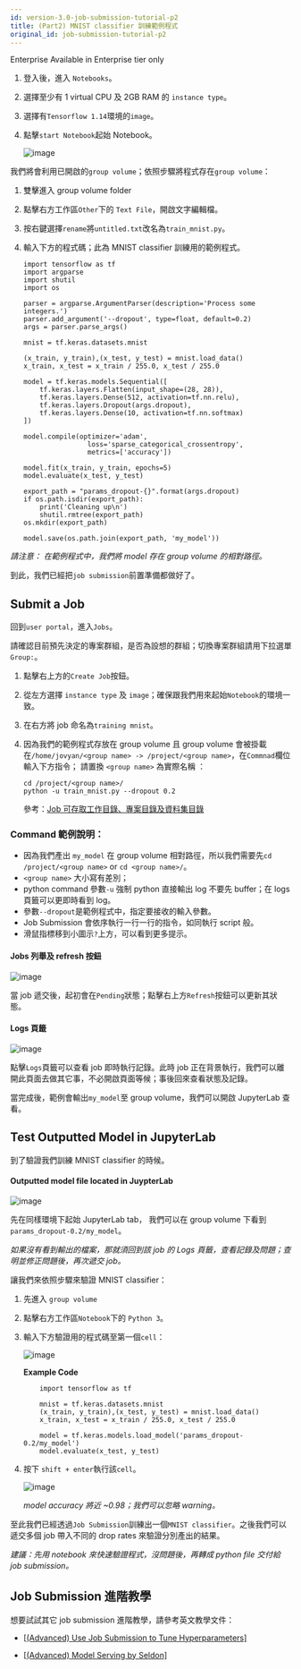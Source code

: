 ```yaml
---
id: version-3.0-job-submission-tutorial-p2
title: (Part2) MNIST classifier 訓練範例程式
original_id: job-submission-tutorial-p2
---
```


<div class="ee-only tooltip">Enterprise
  <span class="tooltiptext">Available in Enterprise tier only</span>
</div>

1. 登入後，進入 `Notebooks`。
2. 選擇至少有 1 virtual CPU 及 2GB RAM 的 `instance type`。
3. 選擇有`Tensorflow 1.14`環境的`image`。
4. 點擊`start Notebook`起始 Notebook。

    ![image](assets/jobsub-tt-p2-2.png)

我們將會利用已開啟的`group volume`；依照步驟將程式存在`group volume`：

1. 雙擊進入 group volume folder
2. 點擊右方工作區`Other`下的 `Text File`，開啟文字編輯檔。
3. 按右鍵選擇`rename`將`untitled.txt`改名為`train_mnist.py`。
4. 輸入下方的程式碼；此為 MNIST classifier 訓練用的範例程式。

    ```
    import tensorflow as tf
    import argparse
    import shutil
    import os

    parser = argparse.ArgumentParser(description='Process some integers.')
    parser.add_argument('--dropout', type=float, default=0.2)
    args = parser.parse_args()

    mnist = tf.keras.datasets.mnist

    (x_train, y_train),(x_test, y_test) = mnist.load_data()
    x_train, x_test = x_train / 255.0, x_test / 255.0

    model = tf.keras.models.Sequential([
        tf.keras.layers.Flatten(input_shape=(28, 28)),
        tf.keras.layers.Dense(512, activation=tf.nn.relu),
        tf.keras.layers.Dropout(args.dropout),
        tf.keras.layers.Dense(10, activation=tf.nn.softmax)
    ])

    model.compile(optimizer='adam',
                    loss='sparse_categorical_crossentropy',
                    metrics=['accuracy'])

    model.fit(x_train, y_train, epochs=5)
    model.evaluate(x_test, y_test)

    export_path = "params_dropout-{}".format(args.dropout)
    if os.path.isdir(export_path):
        print('Cleaning up\n')
        shutil.rmtree(export_path)
    os.mkdir(export_path)

    model.save(os.path.join(export_path, 'my_model'))
    ```

*請注意： 在範例程式中，我們將 model 存在 group volume 的相對路徑。*

到此，我們已經把`job submission`前置準備都做好了。

## Submit a Job

回到`user portal`，進入`Jobs`。

請確認目前預先決定的專案群組，是否為設想的群組；切換專案群組請用下拉選單 `Group:`。

1. 點擊右上方的`Create Job`按鈕。
2. 從左方選擇 `instance type` 及 `image`；確保跟我們用來起始`Notebook`的環境一致。
3. 在右方將 job 命名為`training mnist`。
4. 因為我們的範例程式存放在 group volume 且 group volume 會被掛載在`/home/jovyan/<group name> -> /project/<group name>`，在`Commnad`欄位輸入下方指令； 請置換 `<group name>` 為實際名稱 ：

    ```
    cd /project/<group name>/
    python -u train_mnist.py --dropout 0.2
    ```
    參考：[Job 可存取工作目錄、專案目錄及資料集目錄](job-submission-cht#job-可存取工作目錄-專案目錄及資料集目錄)
### Command 範例說明：

- 因為我們產出 `my_model` 在 group volume 相對路徑，所以我們需要先`cd /project/<group name>` or `cd <group name>/`。
- `<group name>` 大小寫有差別；
- python command 參數`-u` 強制 python 直接輸出 log 不要先 buffer；在 logs 頁籤可以更即時看到 log。
- 參數`--dropout`是範例程式中，指定要接收的輸入參數。
- Job Submission 會依序執行一行一行的指令，如同執行 script 般。
- 滑鼠指標移到小圖示`?`上方，可以看到更多提示。

#### Jobs 列舉及 refresh 按鈕

![image](assets/jobsub-tt-p2-5.png)

當 job 遞交後，起初會在`Pending`狀態；點擊右上方`Refresh`按鈕可以更新其狀態。

#### Logs 頁籤

![image](assets/jobsub-tt-p2-6.png)

點擊`Logs`頁籤可以查看 job 即時執行記錄。此時 job 正在背景執行，我們可以離開此頁面去做其它事，不必開啟頁面等候；事後回來查看狀態及記錄。

當完成後，範例會輸出`my_model`至 group volume，我們可以開啟 JupyterLab 查看。

## Test Outputted Model in JupyterLab

到了驗證我們訓練 MNIST classifier 的時候。

#### Outputted model file located in JuypterLab

![image](assets/jobsub-tt-p2-7.png)

先在同樣環境下起始 JupyterLab tab， 我們可以在 group volume 下看到`params_dropout-0.2/my_model`。

*如果沒有看到輸出的檔案，那就須回到該 job 的 Logs 頁籤，查看記錄及問題；查明並修正問題後，再次遞交 job。*

讓我們來依照步驟來驗證 MNIST classifier：

1. 先進入 `group volume`
2. 點擊右方工作區`Notebook`下的 `Python 3`。
3. 輸入下方驗證用的程式碼至第一個`cell`：

    ![image](assets/jobsub-tt-p2-8.png)

    **Example Code**
    ```
        import tensorflow as tf
        
        mnist = tf.keras.datasets.mnist
        (x_train, y_train),(x_test, y_test) = mnist.load_data()
        x_train, x_test = x_train / 255.0, x_test / 255.0
        
        model = tf.keras.models.load_model('params_dropout-0.2/my_model')
        model.evaluate(x_test, y_test)
    ```

4. 按下 `shift + enter`執行該`cell`。

    ![image](assets/jobsub-tt-p2-9.png)

    *model accuracy 將近 ~0.98；我們可以忽略 warning。*

至此我們已經透過`Job Submission`訓練出一個`MNIST classifier`。之後我們可以遞交多個 job 帶入不同的 drop rates 來驗證分別產出的結果。

*建議：先用 notebook 來快速驗證程式，沒問題後，再轉成 python file 交付給 job submission。*

## Job Submission 進階教學

想要試試其它 job submission 進階教學，請參考英文教學文件：

+ [[(Advanced) Use Job Submission to Tune Hyperparameters]](../job-submission-tutorial-p3)
  
+ [[(Advanced) Model Serving by Seldon]](../job-submission-tutorial-p4)
